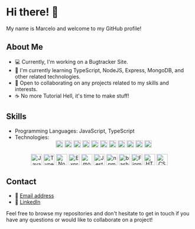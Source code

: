 # Hi there! 👋

My name is Marcelo and welcome to my GitHub profile! 

## About Me

- 💻 Currently, I'm working on a Bugtracker Site.
- 🌱 I'm currently learning TypeScript, NodeJS, Express, MongoDB, and other related technologies.
- 🤝 Open to collaborating on any projects related to my skills and interests.
- ☕ No more Tutorial Hell, it's time to make stuff!

## Skills
- Programming Languages: JavaScript, TypeScript
- Technologies: <div align="center">
  <img height="20" src="https://img.shields.io/badge/Code-JavaScript-informational?style=flat&logo=javascript&logoColor=white&color=2bbc8a&labelColor=2c3e50" alt="JavaScript">
  <img height="20" src="https://img.shields.io/badge/Code-TypeScript-informational?style=flat&logo=typescript&logoColor=white&color=2bbc8a&labelColor=2c3e50" alt="TypeScript">
  <img height="20" src="https://img.shields.io/badge/Tech-Node.js-informational?style=flat&logo=node.js&logoColor=white&color=2bbc8a&labelColor=2c3e50" alt="Node.js">
  <img height="20" src="https://img.shields.io/badge/Tech-Express.js-informational?style=flat&logo=express&logoColor=white&color=2bbc8a&labelColor=2c3e50" alt="Express">
  <img height="20" src="https://img.shields.io/badge/Tech-MongoDB-informational?style=flat&logo=mongodb&logoColor=white&color=2bbc8a&labelColor=2c3e50" alt="MongoDB">
  <img height="20" src="https://img.shields.io/badge/Tools-Jest-informational?style=flat&logo=jest&logoColor=white&color=2bbc8a&labelColor=2c3e50" alt="Jest">
  <img height="20" src="https://img.shields.io/badge/Tools-npm-informational?style=flat&logo=npm&logoColor=white&color=2bbc8a&labelColor=2c3e50" alt="npm">
  <img height="20" src="https://img.shields.io/badge/Tools-bash-informational?style=flat&logo=gnu-bash&logoColor=white&color=2bbc8a&labelColor=2c3e50" alt="bash">
  <img height="20" src="https://img.shields.io/badge/Tools-Figma-informational?style=flat&logo=figma&logoColor=white&color=2bbc8a&labelColor=2c3e50" alt="Figma">
  <img height="20" src="https://img.shields.io/badge/Code-HTML-informational?style=flat&logo=html5&logoColor=white&color=2bbc8a&labelColor=2c3e50" alt="HTML">
  <img height="20" src="https://img.shields.io/badge/Code-CSS-informational?style=flat&logo=css3&logoColor=white&color=2bbc8a&labelColor=2c3e50" alt="CSS">
</div>

<div align="center">
	<img height="30" src="https://img.icons8.com/color/48/000000/javascript.png" alt="JavaScript"/>
	<img height="30" src="https://img.icons8.com/color/48/000000/typescript.png" alt="TypeScript"/>
	<img height="30" src="https://img.icons8.com/color/48/000000/nodejs.png" alt="Node.js"/>
	<img height="30" src="https://img.icons8.com/color/48/000000/express.png" alt="Express"/>
	<img height="30" src="https://img.icons8.com/color/48/000000/mongodb.png" alt="mongoDB"/>
	<img height="30" src="https://img.icons8.com/color/48/000000/jest.png" alt="Jest"/>
	<img height="30" src="https://img.icons8.com/color/48/000000/npm.png" alt="npm"/>
	<img height="30" src="https://img.icons8.com/color/48/000000/console.png" alt="bash"/>
	<img height="30" src="https://img.icons8.com/color/48/000000/figma.png" alt="Figma"/>
	<img height="30" src="https://img.icons8.com/color/48/000000/html-5--v1.png" alt="HTML"/>
	<img height="30" src="https://img.icons8.com/color/48/000000/css3.png" alt="CSS"/>
</div>










## Contact
- 📧 [Email address](mrcel83@gmail.com)
- 💼 [LinkedIn](https://www.linkedin.com/in/marcelo-oliveira-1445b5222/)

Feel free to browse my repositories and don't hesitate to get in touch if you have any questions or would like to collaborate on a project!
